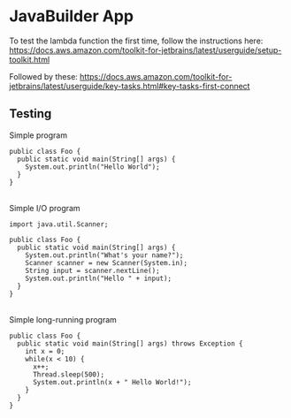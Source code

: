 # JavaBuilder App
To test the lambda function the first time, follow the instructions here:
https://docs.aws.amazon.com/toolkit-for-jetbrains/latest/userguide/setup-toolkit.html

Followed by these: https://docs.aws.amazon.com/toolkit-for-jetbrains/latest/userguide/key-tasks.html#key-tasks-first-connect

## Testing
Simple program

```
public class Foo {
  public static void main(String[] args) {
    System.out.println("Hello World");
  }
}
```
<br/>
Simple I/O program

```
import java.util.Scanner;

public class Foo {
  public static void main(String[] args) {
    System.out.println("What's your name?");
    Scanner scanner = new Scanner(System.in);
    String input = scanner.nextLine();
    System.out.println("Hello " + input);
  }
}
```
<br/>
Simple long-running program

```
public class Foo {
  public static void main(String[] args) throws Exception {
    int x = 0;
    while(x < 10) {
      x++;
      Thread.sleep(500);
      System.out.println(x + " Hello World!");
    }
  }
}
```
